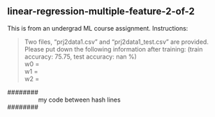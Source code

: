 ## linear-regression-multiple-feature-2-of-2

This is from an undergrad ML course assignment. Instructions:

> Two files, “prj2data1.csv” and “prj2data1_test.csv” are provided. Please put down the following information after training: (train accuracy: 75.75, test accuracy: nan %)<br/>
w0 =<br/>
w1 =<br/>
w2 =


########<br/>
&nbsp;&nbsp;&nbsp;&nbsp;&nbsp;&nbsp;&nbsp;&nbsp;&nbsp;&nbsp;&nbsp;&nbsp;&nbsp;&nbsp;&nbsp;&nbsp;&nbsp;&nbsp;my code between hash lines<br/>
########
